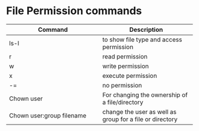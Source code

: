 # File Permission commands

<table>

<thead>

<tr>

<th width="50%">Command</th>

<th>Description</th>

</tr>

</thead>

<tbody>

<tr>

<td>ls-l</td>

<td>to show file type and access permission</td>

</tr>

<tr>

<td>r</td>

<td>read permission</td>

</tr>

<tr>

<td>w</td>

<td>write permission</td>

</tr>

<tr>

<td>x</td>

<td>execute permission</td>

</tr>

<tr>

<td>-=</td>

<td>no permission</td>

</tr>

<tr>

<td>Chown user</td>

<td>For changing the ownership of a file/directory</td>

</tr>

<tr>

<td>Chown user:group filename</td>

<td>change the user as well as group for a file or directory</td>

</tr>

</tbody>

</table>

